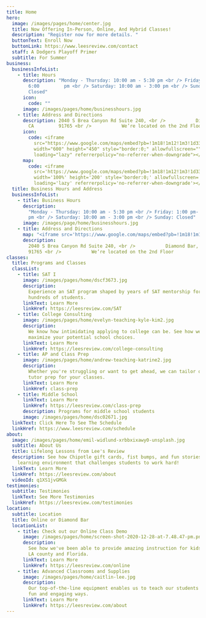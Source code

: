 ```yaml
---
title: Home
hero:
  image: /images/pages/home/center.jpg
  title: Now Offering In-Person, Online, And Hybrid Classes!
  description: "Register now for more details. "
  buttonText: Enroll Now
  buttonLink: https://www.leesreview.com/contact
  staff: A Dodgers Playoff Primer
  subtitle: For Summer
business:
  businessInfoList:
    - title: Hours
      description: "Monday - Thursday: 10:00 am - 5:30 pm <br /> Friday: 1:00 pm-
        6:00         pm <br /> Saturday: 10:00 am - 3:00 pm <br /> Sunday:
        Closed"
      icon:
        code: ""
      image: /images/pages/home/businesshours.jpg
    - title: Address and Directions
      description: 2040 S Brea Canyon Rd Suite 240, <br />           Diamond Bar,
        CA         91765 <br />           We’re located on the 2nd Floor
      icon:
        code: <iframe
          src="https://www.google.com/maps/embed?pb=!1m18!1m12!1m3!1d3308.308765501388!2d-117.8464438845414!3d33.98460208062452!2m3!1f0!2f0!3f0!3m2!1i1024!2i768!4f13.1!3m3!1m2!1s0x80c32b68f58efbfd%3A0xf5eeea6af447cb88!2sLee&#39;s%20Review!5e0!3m2!1sen!2sus!4v1654975865070!5m2!1sen!2sus"
          width="600" height="450" style="border:0;" allowfullscreen=""
          loading="lazy" referrerpolicy="no-referrer-when-downgrade"></iframe>
      map:
        code: <iframe
          src='https://www.google.com/maps/embed?pb=!1m18!1m12!1m3!1d3308.308765501388!2d-117.8464438845414!3d33.98460208062452!2m3!1f0!2f0!3f0!3m2!1i1024!2i768!4f13.1!3m3!1m2!1s0x80c32b68f58efbfd%3A0xf5eeea6af447cb88!2sLee&#39;s%20Review!5e0!3m2!1sen!2sus!4v1654975865070!5m2!1sen!2sus'
          width='100%' height='200' style='border:0;' allowfullscreen=''
          loading='lazy' referrerpolicy='no-referrer-when-downgrade'></iframe>
  title: Business Hours and Address
  businessInfoList:
    - title: Business Hours
      description:
        "Monday - Thursday: 10:00 am - 5:30 pm <br /> Friday: 1:00 pm- 6:00
        pm <br /> Saturday: 10:00 am - 3:00 pm <br /> Sunday: Closed"
      image: /images/page/home/businesshours.jpg
    - title: Address and Directions
      map: "<iframe src='https://www.google.com/maps/embed?pb=!1m18!1m12!1m3!1d3308.308765501388!2d-117.8464438845414!3d33.98460208062452!2m3!1f0!2f0!3f0!3m2!1i1024!2i768!4f13.1!3m3!1m2!1s0x80c32b68f58efbfd%3A0xf5eeea6af447cb88!2sLee&#39;s%20Review!5e0!3m2!1sen!2sus!4v1654975865070!5m2!1sen!2sus' width='100%' height='200' style='border:0;' allowfullscreen='' loading='lazy' referrerpolicy='no-referrer-when-downgrade'></iframe>"
      description:
        2040 S Brea Canyon Rd Suite 240, <br />           Diamond Bar, CA
        91765 <br />           We’re located on the 2nd Floor
classes:
  title: Programs and Classes
  classList:
    - title: SAT I
      image: /images/pages/home/dscf3673.jpg
      description:
        Experience an SAT program shaped by years of SAT mentorship for
        hundreds of students.
      linkText: Learn More
      linkHref: https://leesreview.com/SAT
    - title: College Consulting
      image: /images/pages/home/evelyn-teaching-kyle-kim2.jpg
      description:
        We know how intimidating applying to college can be. See how we can
        maximize your potential school choices.
      linkText: Learn More
      linkHref: https://leesreview.com/college-consulting
    - title: AP and Class Prep
      image: /images/pages/home/andrew-teaching-katrine2.jpg
      description:
        Whether you're struggling or want to get ahead, we can tailor our
        tutor prep for your classes.
      linkText: Learn More
      linkHref: class-prep
    - title: Middle School
      linkText: Learn More
      linkHref: https://leesreview.com/class-prep
      description: Programs for middle school students
      image: /images/pages/home/dsc02671.jpg
  linkText: Click Here To See The Schedule
  linkHref: https://www.leesreview.com/schedule
about:
  image: /images/pages/home/emil-widlund-xrbbxixawy0-unsplash.jpg
  subtitle: About Us
  title: Lifelong Lessons from Lee's Review
  description: See how Chipotle gift cards, fist bumps, and fun stories create a
    learning environment that challenges students to work hard!
  linkText: Learn More
  linkHref: https://leesreview.com/about
  videoId: q1XS1jvGMGk
testimonies:
  subtitle: Testimonies
  linkText: See More Testimonies
  linkHref: https://leesreview.com/testimonies
location:
  subtitle: Location
  title: Online or Diamond Bar
  locationList:
    - title: Check out our Online Class Demo
      image: /images/pages/home/screen-shot-2020-12-28-at-7.48.47-pm.png
      description:
        See how we've been able to provide amazing instruction for kids in
        LA county and Florida.
      linkText: Learn More
      linkHref: https://leesreview.com/online
    - title: Advanced Classrooms and Supplies
      image: /images/pages/home/caitlin-lee.jpg
      description:
        Our top-of-the-line equipment enables us to teach our students in
        fun and engaging ways.
      linkText: Learn More
      linkHref: https://leesreview.com/about
---
```

